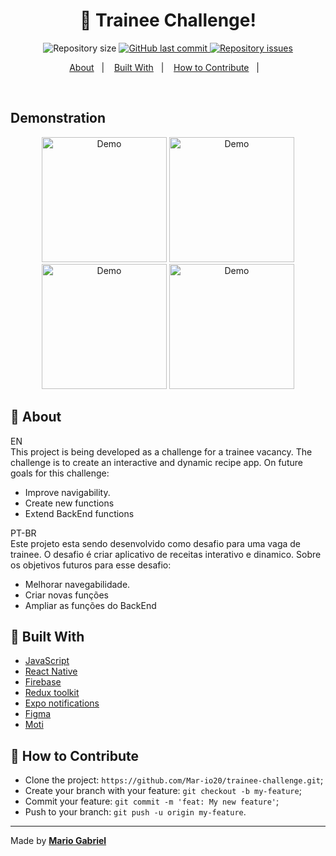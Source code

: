 <!-- <h1 align="center">Trainee Challenge
</h1>

## how to run

To install project follow these steps:

```bash
# Clone the Repositório
git clone https://github.com/Mar-io20/trainee-challenge.git
```

```bash
# enter the folder trainee-challenge
cd trainee-challenge
```

```bash
# download dependencies
yarn install
```

```bash
# run
expo start
``` -->

<h1 align="center">
  🚀 Trainee Challenge!
</h4>

<p align="center">
  <img alt="Repository size" src="https://img.shields.io/github/repo-size/Mar-io20/trainee-challenge">
  
  <a href="https://github.com/MateusMalvezzi/capturePage/commits/master">
    <img alt="GitHub last commit" src="https://img.shields.io/github/last-commit/Mar-io20/trainee-challenge">
  </a>

  <a href="https://github.com/MateusMalvezzi/capturePage/issues">
    <img alt="Repository issues" src="https://img.shields.io/github/issues/Mar-io20/trainee-challenge">
  </a>

</p>

<p align="center">
  <a href="#page_with_curl-about">About</a>&nbsp;&nbsp;&nbsp;|&nbsp;&nbsp;&nbsp;
  <a href="#wrench-built-with">Built With</a>&nbsp;&nbsp;&nbsp;|&nbsp;&nbsp;&nbsp;
  <a href="#-how-to-contribute">How to Contribute</a>&nbsp;&nbsp;&nbsp;|&nbsp;&nbsp;&nbsp;
</p>

<br>


 ## Demonstration
<div align='center'>
    <img src="https://user-images.githubusercontent.com/72115747/155531286-46c47fe1-f9b3-42ff-8b45-1d6fe264b64c.png" alt="Demo" width="200"/>
    <img src="https://user-images.githubusercontent.com/72115747/155531290-40e8ec89-61d4-45d4-ae98-2a485e1ae97d.png" alt="Demo" width="200"/>
    <img src="https://user-images.githubusercontent.com/72115747/155531292-0d0cc499-344f-4714-ab03-8a4a5e0df7e1.png" alt="Demo" width="200"/>
    <img src="https://user-images.githubusercontent.com/72115747/155531294-c8c7dccb-7425-4ad1-8cf5-e9227a0b02c0.png" alt="Demo" width="200"/>
 </div>

## :page_with_curl: About <br>
EN <br> This project is being developed as a challenge for a trainee vacancy. The challenge is to create an interactive and dynamic recipe app. On future goals for this challenge:<br>
- Improve navigability.
- Create new functions
- Extend BackEnd functions

PT-BR <br> Este projeto esta sendo desenvolvido como desafio para uma vaga de trainee. O desafio é criar aplicativo de receitas interativo e dinamico. Sobre os objetivos futuros para esse desafio:<br>
- Melhorar navegabilidade.
- Criar novas funções
- Ampliar as funções do BackEnd


## :wrench: Built With

- [JavaScript](https://developer.mozilla.org/pt-BR/docs/Web/JavaScript)
- [React Native](https://reactnative.dev/)
- [Firebase](https://firebase.google.com/)
- [Redux toolkit](https://redux-toolkit.js.org/)
- [Expo notifications](https://docs.expo.dev/versions/latest/sdk/notifications/)
- [Figma](https://www.figma.com/)
- [Moti](https://moti.fyi/)

## 🤔 How to Contribute

- Clone the project: `https://github.com/Mar-io20/trainee-challenge.git`;
- Create your branch with your feature: `git checkout -b my-feature`;
- Commit your feature: `git commit -m 'feat: My new feature'`;
- Push to your branch: `git push -u origin my-feature`.

<!-- ## :memo: License -->

<!-- This project is under the MIT license. See the [LICENSE](LICENSE.md) file for more details. -->

---

Made by <tr>
    <td align="center"><a href="https://github.com/Mar-io20"><b>Mario Gabriel</b></a><br /></td>
  <tr>
